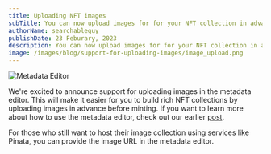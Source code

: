 ```yaml
---
title: Uploading NFT images
subTitle: You can now upload images for for your NFT collection in advance before minting.
authorName: searchableguy
publishDate: 23 Feburary, 2023
description: You can now upload images for for your NFT collection in advance before minting.
image: /images/blog/support-for-uploading-images/image_upload.png
---
```


![Metadata Editor](/images/blog/support-for-uploading-images/image_upload.png)

We're excited to announce support for uploading images in the metadata editor. This will make it easier for you to build rich NFT collections by uploading images in advance before minting. If you want to learn more about how to use the metadata editor, check out our earlier [post](https://unlock-protocol.com/blog/key-metadata-configurator).

For those who still want to host their image collection using services like Pinata, you can provide the image URL in the metadata editor.
